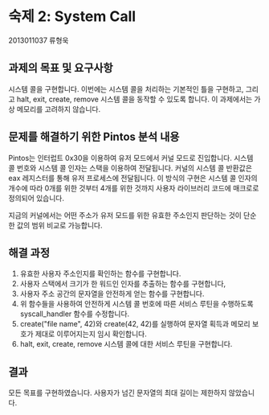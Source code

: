 숙제 2: System Call
==================
2013011037 류형욱

과제의 목표 및 요구사항
-------------------
시스템 콜을 구현합니다. 이번에는 시스템 콜을 처리하는 기본적인 틀을 구현하고, 그리고 halt, exit, create, remove 시스템 콜을 동작할 수 있도록 합니다. 이 과제에서는 가상 메모리를 고려하지 않습니다.

문제를 해결하기 위한 Pintos 분석 내용
--------------------------------
Pintos는 인터럽트 0x30을 이용하여 유저 모드에서 커널 모드로 진입합니다. 시스템 콜 번호와 시스템 콜 인자는 스택을 이용하여 전달됩니다. 커널의 시스템 콜 반환값은 eax 레지스터를 통해 유저 프로세스에 전달됩니다. 이 방식의 구현은 시스템 콜 인자의 개수에 따라 0개를 위한 것부터 4개를 위한 것까지 사용자 라이브러리 코드에 매크로로 정의되어 있습니다.

지금의 커널에서는 어떤 주소가 유저 모드를 위한 유효한 주소인지 판단하는 것이 단순한 값의 범위 비교로 가능합니다.

해결 과정
-------
1. 유효한 사용자 주소인지를 확인하는 함수를 구현합니다.
1. 사용자 스택에서 크기가 한 워드인 인자를 추출하는 함수를 구현합니다,
1. 사용자 주소 공간의 문자열을 안전하게 얻는 함수를 구현합니다.
1. 위 함수들을 사용하여 안전하게 시스템 콜 번호에 따른 서비스 루틴을 수행하도록 syscall_handler 함수를 수정합니다.
1. create("file name", 42)와 create(42, 42)를 실행하여 문자열 획득과 메모리 보호가 제대로 이루어지는지 임시 확인합니다.
1. halt, exit, create, remove 시스템 콜에 대한 서비스 루틴을 구현합니다.

결과
---
모든 목표를 구현하였습니다. 사용자가 넘긴 문자열의 최대 길이는 제한하지 않았습니다.